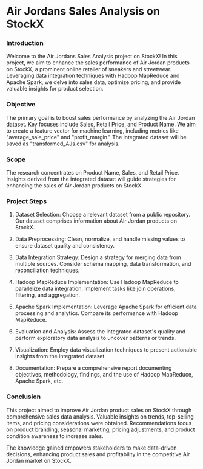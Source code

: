 # Air Jordans Sales Analysis on StockX

### Introduction
Welcome to the Air Jordans Sales Analysis project on StockX! In this project, we aim to enhance the sales performance of Air Jordan products on StockX, a prominent online retailer of sneakers and streetwear. 
Leveraging data integration techniques with Hadoop MapReduce and Apache Spark, we delve into sales data, optimize pricing, and provide valuable insights for product selection.

### Objective
The primary goal is to boost sales performance by analyzing the Air Jordan dataset. 
Key focuses include Sales, Retail Price, and Product Name. We aim to create a feature vector for machine learning, including metrics like "average_sale_price" and "profit_margin." 
The integrated dataset will be saved as "transformed_AJs.csv" for analysis.

### Scope
The research concentrates on Product Name, Sales, and Retail Price. 
Insights derived from the integrated dataset will guide strategies for enhancing the sales of Air Jordan products on StockX.

### Project Steps
1. Dataset Selection: Choose a relevant dataset from a public repository. Our dataset comprises information about Air Jordan products on StockX.

2. Data Preprocessing: Clean, normalize, and handle missing values to ensure dataset quality and consistency.

3. Data Integration Strategy: Design a strategy for merging data from multiple sources. Consider schema mapping, data transformation, and reconciliation techniques.

4. Hadoop MapReduce Implementation: Use Hadoop MapReduce to parallelize data integration. Implement tasks like join operations, filtering, and aggregation.

5. Apache Spark Implementation: Leverage Apache Spark for efficient data processing and analytics. Compare its performance with Hadoop MapReduce.

6. Evaluation and Analysis: Assess the integrated dataset's quality and perform exploratory data analysis to uncover patterns or trends.

7. Visualization: Employ data visualization techniques to present actionable insights from the integrated dataset.

8. Documentation: Prepare a comprehensive report documenting objectives, methodology, findings, and the use of Hadoop MapReduce, Apache Spark, etc.



### Conclusion
This project aimed to improve Air Jordan product sales on StockX through comprehensive sales data analysis. 
Valuable insights on trends, top-selling items, and pricing considerations were obtained. 
Recommendations focus on product branding, seasonal marketing, pricing adjustments, and product condition awareness to increase sales.

The knowledge gained empowers stakeholders to make data-driven decisions, enhancing product sales and profitability in the competitive Air Jordan market on StockX.
